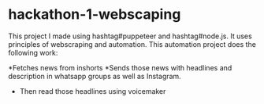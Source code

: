 # hackathon-1-webscaping

This project I made using hashtag#puppeteer and hashtag#node.js. It uses principles of webscraping and automation. 
This automation project does the following work:

*Fetches news from inshorts 
*Sends those news with headlines and description in whatsapp groups as well as Instagram. 
* Then read those headlines using voicemaker

 
